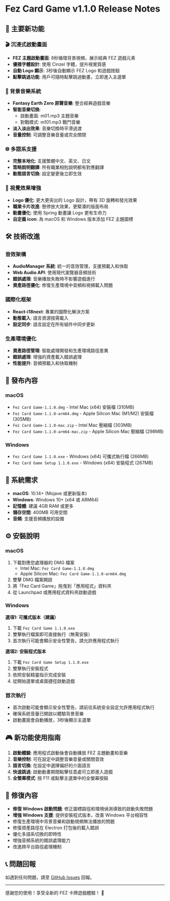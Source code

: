 # Fez Card Game v1.1.0 Release Notes

## 🎉 主要新功能

### 🎬 沉浸式啟動畫面
- **FEZ 主題啟動畫面**: 8秒循環背景視頻，展示經典 FEZ 遊戲元素
- **優雅字體設計**: 使用 Cinzel 字體，提升視覺質感
- **自動 Logo 顯示**: 3秒後自動顯示 FEZ Logo 和遊戲按鈕
- **點擊跳過功能**: 用戶可隨時點擊跳過動畫，立即進入主選單

### 🎵 背景音樂系統  
- **Fantasy Earth Zero 原聲音樂**: 整合經典遊戲音樂
- **智能音樂切換**: 
  - 啟動畫面: m01.mp3 主題音樂
  - 對戰模式: m101.mp3 戰鬥音樂
- **淡入淡出效果**: 音樂切換時平滑過渡
- **音量控制**: 可調整音樂音量或完全關閉

### 🌐 多語系支援
- **完整本地化**: 支援繁體中文、英文、日文
- **策略說明翻譯**: 所有職業相剋說明都有對應翻譯
- **動態語言切換**: 設定變更後立即生效

### 🎨 視覺效果增強
- **Logo 優化**: 更大更突出的 Logo 設計，帶有 3D 旋轉和發光效果
- **職業卡片改進**: 懸停放大效果，更緊湊的版面布局
- **動畫優化**: 使用 Spring 動畫讓 Logo 更有生命力
- **自定義 icon**: 為 macOS 和 Windows 版本添加 FEZ 主題圖標

## 🛠️ 技術改進

### 音效架構
- **AudioManager 系統**: 統一的音效管理，支援預載入和快取
- **Web Audio API**: 使用現代瀏覽器音頻技術
- **錯誤處理**: 音樂播放失敗時不影響遊戲進行
- **資產路徑優化**: 修復生產環境中音頻和視頻載入問題

### 國際化框架
- **React-i18next**: 專業的國際化解決方案
- **動態載入**: 語言資源按需載入
- **設定同步**: 語言設定在所有組件中同步更新

### 生產環境優化
- **資產路徑管理**: 智能處理開發和生產環境路徑差異
- **錯誤處理**: 增強的資產載入錯誤處理
- **性能提升**: 音頻預載入和快取機制

## 📁 發布內容

### macOS
- `Fez Card Game-1.1.0.dmg` - Intel Mac (x64) 安裝檔 (310MB)
- `Fez Card Game-1.1.0-arm64.dmg` - Apple Silicon Mac (M1/M2) 安裝檔 (305MB)
- `Fez Card Game-1.1.0-mac.zip` - Intel Mac 壓縮檔 (303MB)
- `Fez Card Game-1.1.0-arm64-mac.zip` - Apple Silicon Mac 壓縮檔 (298MB)

### Windows
- `Fez Card Game 1.1.0.exe` - Windows (x64) 可攜式執行檔 (266MB)
- `Fez Card Game Setup 1.1.0.exe` - Windows (x64) 安裝程式 (267MB)

## 🎯 系統需求

- **macOS**: 10.14+ (Mojave 或更新版本)
- **Windows**: Windows 10+ (x64 或 ARM64)
- **記憶體**: 建議 4GB RAM 或更多
- **儲存空間**: 400MB 可用空間
- **音頻**: 支援音頻播放的設備

## ⚙️ 安裝說明

### macOS
1. 下載對應您處理器的 DMG 檔案
   - Intel Mac: `Fez Card Game-1.1.0.dmg`
   - Apple Silicon Mac: `Fez Card Game-1.1.0-arm64.dmg`
2. 雙擊 DMG 檔案開啟
3. 將「Fez Card Game」拖曳到「應用程式」資料夾
4. 從 Launchpad 或應用程式資料夾啟動遊戲

### Windows
**選項1: 可攜式版本（建議）**
1. 下載 `Fez Card Game 1.1.0.exe`
2. 雙擊執行檔案即可直接執行（無需安裝）
3. 首次執行可能會顯示安全性警告，請允許應用程式執行

**選項2: 安裝程式版本**  
1. 下載 `Fez Card Game Setup 1.1.0.exe`
2. 雙擊執行安裝程式
3. 依照安裝精靈指示完成安裝
4. 從開始選單或桌面捷徑啟動遊戲

### 首次執行
- 首次啟動可能會顯示安全性警告，請前往系統安全設定允許應用程式執行
- 確保系統音量已開啟以體驗背景音樂
- 啟動畫面會自動播放，3秒後顯示主選單

## 🎮 新功能使用指南

1. **啟動體驗**: 應用程式啟動後會自動播放 FEZ 主題動畫和音樂
2. **音樂控制**: 可在設定中調整音樂音量或關閉音效
3. **語言切換**: 在設定中選擇偏好的介面語言
4. **快速跳過**: 啟動動畫期間點擊任意處可立即進入遊戲
5. **全螢幕模式**: 按 F11 或點擊主選單中的全螢幕按鈕

## 🔧 修復內容

- **修復 Windows 啟動問題**: 修正圖標路徑和環境偵測導致的啟動失敗問題
- **增強 Windows 支援**: 提供安裝程式版本，改善 Windows 平台相容性
- 修復生產環境中背景音樂和啟動視頻無法播放的問題
- 修復資產路徑在 Electron 打包後的載入錯誤
- 優化多語系切換的即時性
- 增強音頻系統的錯誤處理能力
- 改進跨平台路徑處理機制

## 📞 問題回報

如遇到任何問題，請至 [GitHub Issues](https://github.com/letztek/fez-cards/issues) 回報。

---

感謝您的使用！享受全新的 FEZ 卡牌遊戲體驗！ 🎴